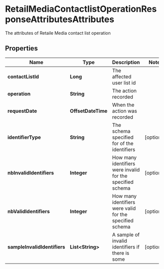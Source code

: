 

# RetailMediaContactlistOperationResponseAttributesAttributes

The attributes of Retaile Media contact list operation

## Properties

| Name | Type | Description | Notes |
|------------ | ------------- | ------------- | -------------|
|**contactListId** | **Long** | The affected user list id |  |
|**operation** | **String** | The action recorded |  |
|**requestDate** | **OffsetDateTime** | When the action was recorded |  |
|**identifierType** | **String** | The schema specified for of the identifiers |  [optional] |
|**nbInvalidIdentifiers** | **Integer** | How many identifiers were invalid for the specified schema |  [optional] |
|**nbValidIdentifiers** | **Integer** | How many identifiers were valid for the specified schema |  [optional] |
|**sampleInvalidIdentifiers** | **List&lt;String&gt;** | A sample of invalid identifiers if there is some |  [optional] |




